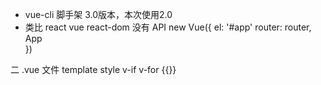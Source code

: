 - vue-cli 脚手架 3.0版本，本次使用2.0
- 类比
    react           vue
    react-dom       没有
API new Vue({
    el: '#app'
    router: router,
    App    
})

二 .vue 文件
template  style  v-if v-for {{}}